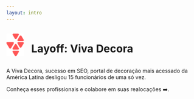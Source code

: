 ```yaml
---
layout: intro
---
```

<div style="vertical-align: middle;display: flex;align-items: center;">
	<img src="assets/icone-vd-goiaba.png" width="50" height="50" style="display: inline-block;height: 60px;width: auto;margin-right: 20px;">
	<h1 style="display: inline-block;"> Layoff: Viva Decora </h1>
</div>

A Viva Decora, sucesso em SEO, portal de decoração mais acessado da América Latina desligou 15 funcionários de uma só vez.

Conheça esses profissionais e colabore em suas realocações ➡️.